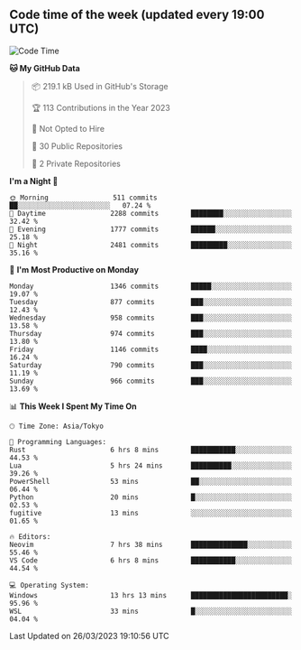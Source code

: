 ## Code time of the week (updated every 19:00 UTC)

<!--START_SECTION:waka-->
![Code Time](http://img.shields.io/badge/Code%20Time-1%2C689%20hrs%2042%20mins-blue)

**🐱 My GitHub Data** 

> 📦 219.1 kB Used in GitHub's Storage 
 > 
> 🏆 113 Contributions in the Year 2023
 > 
> 🚫 Not Opted to Hire
 > 
> 📜 30 Public Repositories 
 > 
> 🔑 2 Private Repositories 
 > 
**I'm a Night 🦉** 

```text
🌞 Morning                511 commits         ██░░░░░░░░░░░░░░░░░░░░░░░   07.24 % 
🌆 Daytime                2288 commits        ████████░░░░░░░░░░░░░░░░░   32.42 % 
🌃 Evening                1777 commits        ██████░░░░░░░░░░░░░░░░░░░   25.18 % 
🌙 Night                  2481 commits        █████████░░░░░░░░░░░░░░░░   35.16 % 
```
📅 **I'm Most Productive on Monday** 

```text
Monday                   1346 commits        █████░░░░░░░░░░░░░░░░░░░░   19.07 % 
Tuesday                  877 commits         ███░░░░░░░░░░░░░░░░░░░░░░   12.43 % 
Wednesday                958 commits         ███░░░░░░░░░░░░░░░░░░░░░░   13.58 % 
Thursday                 974 commits         ███░░░░░░░░░░░░░░░░░░░░░░   13.80 % 
Friday                   1146 commits        ████░░░░░░░░░░░░░░░░░░░░░   16.24 % 
Saturday                 790 commits         ███░░░░░░░░░░░░░░░░░░░░░░   11.19 % 
Sunday                   966 commits         ███░░░░░░░░░░░░░░░░░░░░░░   13.69 % 
```


📊 **This Week I Spent My Time On** 

```text
🕑︎ Time Zone: Asia/Tokyo

💬 Programming Languages: 
Rust                     6 hrs 8 mins        ███████████░░░░░░░░░░░░░░   44.53 % 
Lua                      5 hrs 24 mins       ██████████░░░░░░░░░░░░░░░   39.26 % 
PowerShell               53 mins             ██░░░░░░░░░░░░░░░░░░░░░░░   06.44 % 
Python                   20 mins             █░░░░░░░░░░░░░░░░░░░░░░░░   02.53 % 
fugitive                 13 mins             ░░░░░░░░░░░░░░░░░░░░░░░░░   01.65 % 

🔥 Editors: 
Neovim                   7 hrs 38 mins       ██████████████░░░░░░░░░░░   55.46 % 
VS Code                  6 hrs 8 mins        ███████████░░░░░░░░░░░░░░   44.54 % 

💻 Operating System: 
Windows                  13 hrs 13 mins      ████████████████████████░   95.96 % 
WSL                      33 mins             █░░░░░░░░░░░░░░░░░░░░░░░░   04.04 % 
```


 Last Updated on 26/03/2023 19:10:56 UTC
<!--END_SECTION:waka-->